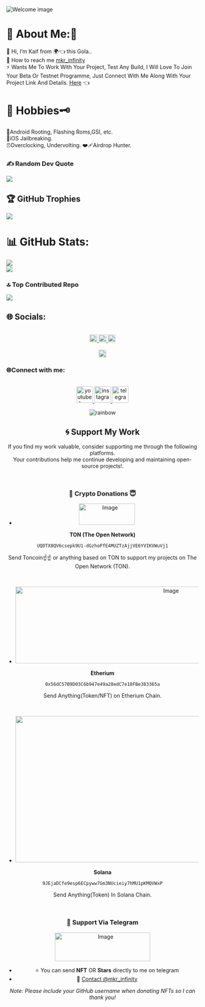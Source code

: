 
![Welcome image](https://github.com/user-attachments/assets/2139188b-cc0e-4ba4-bb65-15b9e7d4a310)

# 💫 About Me:🥲
🔭  Hi, I’m Kaif from 🌍👈 this Gola..<br>🤝 How to reach me  [mkr_infinity](https://www.instagram.com/mkr_infinity)
 <br>⚡ Wants Me To Work With Your Project, Test Any Build, I Will Love To Join Your Beta Or Testnet Programme, Just Connect With Me Along With Your Project Link And Details.
 [Here](https://github.com/mkr-infinity/mkr-infinity/blob/main/README.md#connect-with-me)
 👈




# 🎣 Hobbies🗝️
📱Android Rooting, Flashing Roms,GSI, etc. <br> 
🍎iOS Jailbreaking.   <br> 
⏰Overclocking, Undervolting.
❤️‍🩹Airdrop Hunter.


### ✍️ Random Dev Quote
![](https://quotes-github-readme.vercel.app/api?type=horizontal&theme=gruvbox)

## 🏆 GitHub Trophies
![](https://github-profile-trophy.vercel.app/?username=mkr-infinity&theme=nord&no-frame=false&no-bg=false&margin-w=4)

# 📊 GitHub Stats:
![](https://github-readme-stats.vercel.app/api?username=mkr-infinity&theme=dark&hide_border=false&include_all_commits=false&count_private=false)<br/>
![](https://github-readme-streak-stats.herokuapp.com/?user=mkr-infinity&theme=dark&hide_border=false)<br/>

### 🔝 Top Contributed Repo
![](https://github-contributor-stats.vercel.app/api?username=mkr-infinity&limit=5&theme=gruvbox&combine_all_yearly_contributions=true)



## 🌐 Socials:
<br clear="both">

<div align="center">
  <a href="https://www.youtube.com/@mkr_edittz" target="_blank">
    <img src="https://img.shields.io/static/v1?message=YouTube&logo=youtube&label=mkr_edittz&color=F00&logoColor=F00&labelColor=299745&style=plastic" height="20" alt="youtube logo"  />
  </a>
  <a href="https://www.instagram.com/mkr_edittz" target="_blank">
    <img src="https://img.shields.io/static/v1?message=Instagram&logo=instagram&label=mkr_edittz&color=E4405F&logoColor=fa05e4&labelColor=653c62&style=plastic" height="20" alt="instagram logo"  />
  </a>
  <a href="https://www.facebook.com/mkr_edittz" target="_blank">
    <img src="https://img.shields.io/static/v1?message=Facebook&logo=facebook&label=mkr_edittz&color=1877F2&logoColor=1fd1d6&labelColor=2c8822&style=plastic" height="20" alt="facebook logo"  />
  </a>
 <br clear="both">

<br clear="both">

<div align="center">
  <a href="https://www.instagram.com/labze_kaifiyat" target="_blank">
    <img src="https://img.shields.io/static/v1?message=Instagram&logo=instagram&label=labze_kaifiyat&color=E4405F&logoColor=fa05e4&labelColor=653c62&style=plastic" height="20" alt="instagram logo"  />
  </a>
</div>


###



<h3 align="left">🌐Connect with me:</h3>


<br clear="both">

<div align="center">
  <a href="https://www.youtube.com/@mkrinfinity" target="_blank">
    <img src="https://img.shields.io/static/v1?message=YouTube&logo=youtube&label=labze_kaifiyat&color=FF0000&logoColor=red&labelColor=&style=plastic" height="43" alt="youtube logo"  />
  </a>
  <a href="https://www.instagram.com/mkr_infinity" target="_blank">
    <img src="https://img.shields.io/static/v1?message=Instagram&logo=instagram&label=mkr_infinity&color=E4405F&logoColor=cyan&labelColor=&style=plastic" height="43" alt="instagram logo"  />
  </a>
  <a href="https://t.me/mkr_infinity" target="_blank">
    <img src="https://img.shields.io/static/v1?message=Telegram&logo=telegram&label=mkr_infinity&color=2CA5E0&logoColor=&labelColor=&style=plastic" height="43" alt="telegram logo"  />
  </a>






<br>






![rainbow](https://github.com/NiREvil/vless/assets/126243832/1aca7f5d-6495-44b7-aced-072bae52f256)


## 🌀 Support My Work

If you find my work valuable, consider supporting me through the following platforms.  <br>
Your contributions help me continue developing and maintaining open-source projects!.

<br>

### 🌟 Crypto Donations 😇


-  <img width="147" height="56" alt="Image" src="https://github.com/user-attachments/assets/4240bc46-a3ac-4ce2-9b69-432e8dfa0067" />
 **TON (The Open Network)**
  
  ```
  UQDTX8QV6csepk9U1-dGzhoPfE4MUZTzAjjVE6YVIKVWuVj1
  ```

  Send Toncoin☝️☝️ or anything based on TON to support my projects on The Open Network (TON).


<br>



- <img width="800" height="201" alt="Image" src="https://github.com/user-attachments/assets/f3c84e84-9011-4470-97d6-f4b395e5c3a1" />
 **Etherium**
  
  ```
  0x56dC57B9D03C6b947e49a28edC7e18FBe383365a
  ```

Send Anything(Token/NFT) on Etherium Chain.

<br>

- <img width="2584" height="384" alt="Image" src="https://github.com/user-attachments/assets/a642c5e6-216b-43bd-90be-65097cf4f9f3" />
 **Solana**

  ```
  9JEjaDCfe9esp6ECpyww7Gm3NUcieiy7hMU1pKMQVWxP
  ```
  Send Anything(Token) In Solana Chain.



<br>





 ### 💖 Support Via Telegram

<img width="250" height="75" alt="Image" src="https://github.com/user-attachments/assets/fe380ea4-6526-423e-8a66-2385918dcea5" />

- ⭐ You can send **NFT** OR **Stars** directly to me on telegram
- 💬 [Contact @mkr_infinity](https://t.me/mkr_infinity)

*Note: Please include your GitHub username when donating NFTs so I can thank you!*
